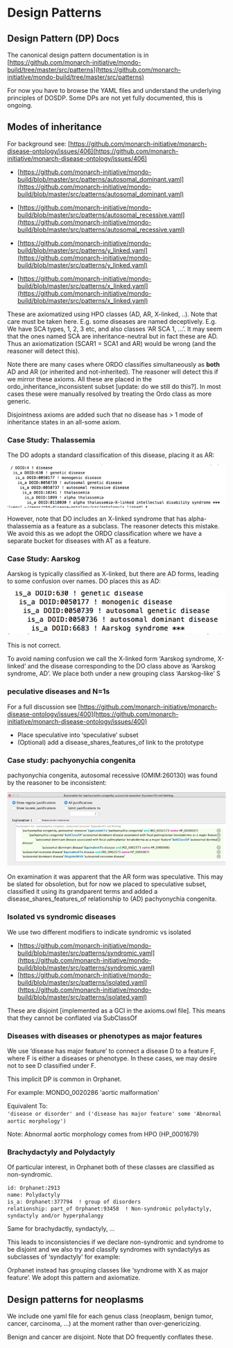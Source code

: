 # Design Patterns

## Design Pattern (DP) Docs

The canonical design pattern documentation is in [https://github.com/monarch-initiative/mondo-build/tree/master/src/patterns](https://github.com/monarch-initiative/mondo-build/tree/master/src/patterns)

For now you have to browse the YAML files and understand the underlying principles of DOSDP. Some DPs are not yet fully documented, this is ongoing.

## Modes of inheritance

For background see: [https://github.com/monarch-initiative/monarch-disease-ontology/issues/406](https://github.com/monarch-initiative/monarch-disease-ontology/issues/406)

* [https://github.com/monarch-initiative/mondo-build/blob/master/src/patterns/autosomal_dominant.yaml](https://github.com/monarch-initiative/mondo-build/blob/master/src/patterns/autosomal_dominant.yaml)

* [https://github.com/monarch-initiative/mondo-build/blob/master/src/patterns/autosomal_recessive.yaml](https://github.com/monarch-initiative/mondo-build/blob/master/src/patterns/autosomal_recessive.yaml)

* [https://github.com/monarch-initiative/mondo-build/blob/master/src/patterns/y_linked.yaml](https://github.com/monarch-initiative/mondo-build/blob/master/src/patterns/y_linked.yaml)

* [https://github.com/monarch-initiative/mondo-build/blob/master/src/patterns/x_linked.yaml](https://github.com/monarch-initiative/mondo-build/blob/master/src/patterns/x_linked.yaml)
 
These are axiomatized using HPO classes (AD, AR, X-linked, ..). Note that care must be taken here. E.g. some diseases are named deceptively. E.g. We have SCA types, 1, 2, 3 etc, and also classes ‘AR SCA 1, …’. It may seem that the ones named SCA are inheritance-neutral but in fact these are AD. Thus an axiomatization (SCAR1 = SCA1 and AR) would be wrong (and the reasoner will detect this).
 
Note there are many cases where ORDO classifies simultaneously as **both** AD and AR (or inherited and not-inherited). The reasoner will detect this if we mirror these axioms. All these are placed in the ordo_inheritance_inconsistent subset [update: do we still do this?]. In most cases these were manually resolved by treating the Ordo class as more generic.
 
Disjointness axioms are added such that no disease has > 1 mode of inheritance states in an all-some axiom.
 
### Case Study: Thalassemia
 
The DO adopts a standard classification of this disease, placing it as AR:

![thalassemia case study](images/thalassemia-case.png)
 
However, note that DO includes an X-linked syndrome that has alpha-thalassemia as a feature as a subclass. The reasoner detects this mistake.
We avoid this as we adopt the ORDO classification where we have a separate bucket for diseases with AT as a feature.
 
### Case Study: Aarskog
 
Aarskog is typically classified as X-linked, but there are AD forms, leading to some confusion over names. DO places this as AD:

![Aarskog case study](images/aarskog-case.png)
 
This is not correct.
 
To avoid naming confusion we call the X-linked form ‘Aarskog syndrome, X-linked’ and the disease corresponding to the DO class above as ‘Aarskog syndrome, AD’. We place both under a new grouping class ‘Aarskog-like’
S
### peculative diseases and N=1s

For a full discussion see [https://github.com/monarch-initiative/monarch-disease-ontology/issues/400](https://github.com/monarch-initiative/monarch-disease-ontology/issues/400)

* Place speculative into ‘speculative’ subset
* (Optional) add a disease_shares_features_of link to the prototype

### Case study: pachyonychia congenita
 
pachyonychia congenita, autosomal recessive (OMIM:260130) was found by the reasoner to be inconsistent:

![Pachyonychia congenita case](images/pachyonychia-case.png)

On examination it was apparent that the AR form was speculative. This may be slated for obsoletion, but for now we placed to speculative subset, classified it using its grandparent terms and added a disease_shares_features_of relationship to (AD) pachyonychia congenita.

### Isolated vs syndromic diseases
 
We use two different modifiers to indicate syndromic vs isolated

* [https://github.com/monarch-initiative/mondo-build/blob/master/src/patterns/syndromic.yaml](https://github.com/monarch-initiative/mondo-build/blob/master/src/patterns/syndromic.yaml)
* [https://github.com/monarch-initiative/mondo-build/blob/master/src/patterns/isolated.yaml](https://github.com/monarch-initiative/mondo-build/blob/master/src/patterns/isolated.yaml)

These are disjoint [implemented as a GCI in the axioms.owl file]. This means that they cannot be conflated via SubClassOf
 
### Diseases with diseases or phenotypes as major features
 
We use ‘disease has major feature’ to connect a disease D to a feature F, where F is either a diseases or phenotype. In these cases, we may desire not to see D classified under F.
 
This implicit DP is common in Orphanet.

For example: MONDO_0020286 'aortic malformation'

Equivalent To:  
`'disease or disorder' and ('disease has major feature' some 'Abnormal aortic morphology')`

Note: Abnormal aortic morphology comes from HPO (HP_0001679)
 
### Brachydactyly and Polydactyly
 
Of particular interest, in Orphanet both of these classes are classified as non-syndromic.

```
id: Orphanet:2913
name: Polydactyly
is_a: Orphanet:377794  ! group of disorders
relationship: part_of Orphanet:93458  ! Non-syndromic polydactyly, syndactyly and/or hyperphalangy
```

Same for brachydactly, syndactyly, …
 
This leads to inconsistencies if we declare non-syndromic and syndrome to be disjoint and we also try and classify syndromes with syndactylys as subclasses of ‘syndactyly’ for example:
 
Orphanet instead has grouping classes like ‘syndrome with X as major feature’. We adopt this pattern and axiomatize.

## Design patterns for neoplasms

We include one yaml file for each genus class (neoplasm, benign tumor, cancer, carcinoma, …) at the moment rather than over-genericizing.

Benign and cancer are disjoint. Note that DO frequently conflates these.

